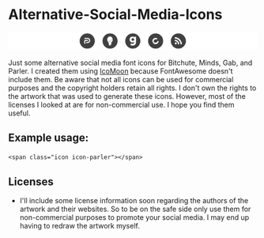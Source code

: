# Alternative-Social-Media-Icons

![Alt-Social-Icons](img/screenshot.png)

Just some alternative social media font icons for Bitchute, Minds, Gab, and Parler. I created them using [IcoMoon](https://icomoon.io/app/) because FontAwesome doesn't include them. Be aware that not all icons can be used for commercial purposes and the copyright holders retain all rights. I don't own the rights to the artwork that was used to generate these icons. However, most of the licenses I looked at are for non-commercial use. I hope you find them useful.

## Example usage:

`<span class="icon icon-parler"></span>`

## Licenses 

- I'll include some license information soon regarding the authors of the artwork and their websites. So to be on the safe side only use them for non-commercial purposes to promote your social media. I may end up having to redraw the artwork myself.

